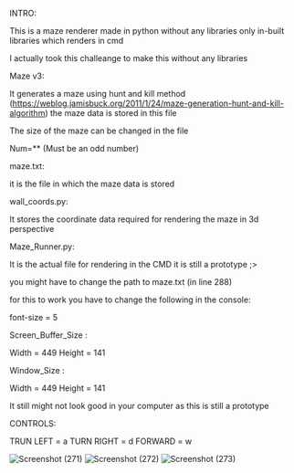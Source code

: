 INTRO:


This is a maze renderer made in python without any libraries only in-built libraries which renders in cmd

I actually took this challeange to make this without any libraries 



Maze v3:


It generates a maze using hunt and kill method (https://weblog.jamisbuck.org/2011/1/24/maze-generation-hunt-and-kill-algorithm) the maze data is stored in this file 

The size of the maze can be changed in the file 

Num=** (Must be an odd number)



maze.txt:


it is the file in which the maze data is stored



wall_coords.py:


It stores the coordinate data required for rendering the maze in 3d perspective



Maze_Runner.py:


It is the actual file for rendering in the CMD it is still a prototype ;>

you might have to change the path to maze.txt (in line 288)

for this to work you have to change the following in the console:

font-size = 5

Screen_Buffer_Size :

Width = 449
Height = 141 

Window_Size :

Width = 449
Height = 141 

It still might not look good in your computer as this is still a prototype


CONTROLS:

TRUN LEFT = a
TURN RIGHT = d
FORWARD = w


![Screenshot (271)](https://github.com/user-attachments/assets/0454c96a-de11-4160-b2fb-feeb5b5a7a53)
![Screenshot (272)](https://github.com/user-attachments/assets/d0ca381e-7d71-49e6-8cd1-c745a3ac2eb6)
![Screenshot (273)](https://github.com/user-attachments/assets/0f4b489c-1bf2-4284-be74-7057892e8df4)
